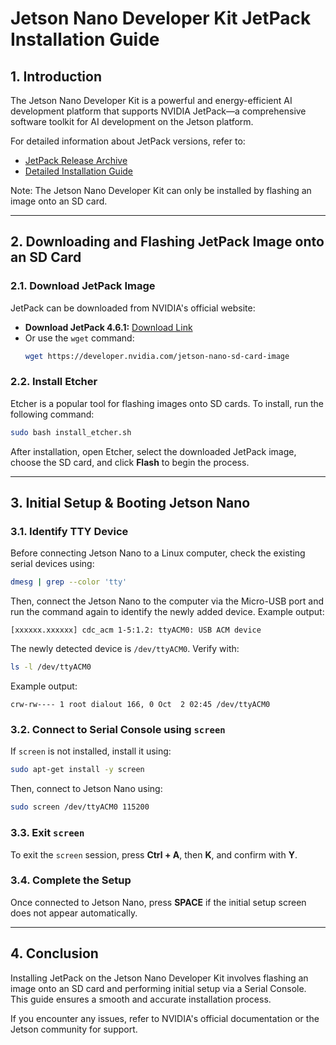 # Jetson Nano Developer Kit JetPack Installation Guide

## 1. Introduction
The Jetson Nano Developer Kit is a powerful and energy-efficient AI development platform that supports NVIDIA JetPack—a comprehensive software toolkit for AI development on the Jetson platform.

For detailed information about JetPack versions, refer to:
- [JetPack Release Archive](https://developer.nvidia.com/embedded/jetpack-archive)
- [Detailed Installation Guide](https://developer.nvidia.com/embedded/learn/get-started-jetson-nano-devkit)

Note: The Jetson Nano Developer Kit can only be installed by flashing an image onto an SD card.

---

## 2. Downloading and Flashing JetPack Image onto an SD Card
### 2.1. Download JetPack Image
JetPack can be downloaded from NVIDIA's official website:
- **Download JetPack 4.6.1:** [Download Link](https://developer.nvidia.com/jetson-nano-sd-card-image)
- Or use the `wget` command:
  ```bash
  wget https://developer.nvidia.com/jetson-nano-sd-card-image
  ```

### 2.2. Install Etcher
Etcher is a popular tool for flashing images onto SD cards. To install, run the following command:
```bash
sudo bash install_etcher.sh
```
After installation, open Etcher, select the downloaded JetPack image, choose the SD card, and click **Flash** to begin the process.

---

## 3. Initial Setup & Booting Jetson Nano

### 3.1. Identify TTY Device
Before connecting Jetson Nano to a Linux computer, check the existing serial devices using:
```bash
dmesg | grep --color 'tty'
```
Then, connect the Jetson Nano to the computer via the Micro-USB port and run the command again to identify the newly added device. Example output:
```
[xxxxxx.xxxxxx] cdc_acm 1-5:1.2: ttyACM0: USB ACM device
```
The newly detected device is `/dev/ttyACM0`. Verify with:
```bash
ls -l /dev/ttyACM0
```
Example output:
```
crw-rw---- 1 root dialout 166, 0 Oct  2 02:45 /dev/ttyACM0
```

### 3.2. Connect to Serial Console using `screen`
If `screen` is not installed, install it using:
```bash
sudo apt-get install -y screen
```
Then, connect to Jetson Nano using:
```bash
sudo screen /dev/ttyACM0 115200
```

### 3.3. Exit `screen`
To exit the `screen` session, press **Ctrl + A**, then **K**, and confirm with **Y**.

### 3.4. Complete the Setup
Once connected to Jetson Nano, press **SPACE** if the initial setup screen does not appear automatically.

---

## 4. Conclusion
Installing JetPack on the Jetson Nano Developer Kit involves flashing an image onto an SD card and performing initial setup via a Serial Console. This guide ensures a smooth and accurate installation process.

If you encounter any issues, refer to NVIDIA's official documentation or the Jetson community for support.

